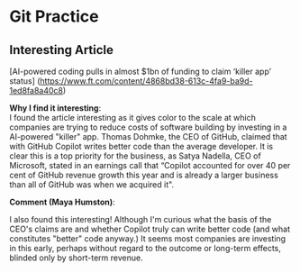 # Git Practice

## Interesting Article
[AI-powered coding pulls in almost $1bn of funding to claim ‘killer app’ status] (https://www.ft.com/content/4868bd38-613c-4fa9-ba9d-1ed8fa8a40c8)

**Why I find it interesting**:  
I found the article interesting as it gives color to the scale at which companies are trying to reduce costs of software building by investing in a AI-powered "killer" app. Thomas Dohmke, the CEO of GitHub, claimed that with GitHub Copilot writes better code than the average developer. It is clear this is a top priority for the business, as Satya Nadella, CEO of Microsoft, stated in an earnings call that “Copilot accounted for over 40 per cent of GitHub revenue growth this year and is already a larger business than all of GitHub was when we acquired it".

**Comment (Maya Humston)**:

I also found this interesting! Although I'm curious what the basis of the CEO's claims are and whether Copilot truly can write better code (and what constitutes "better" code anyway.) It seems most companies are investing in this early, perhaps without regard to the outcome or long-term effects, blinded only by short-term revenue. 